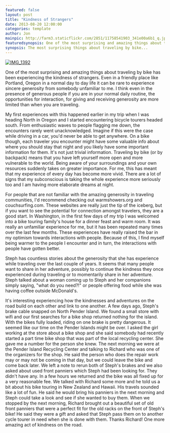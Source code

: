 ```yaml
---
featured: false
layout: post
title: "Kindness of Strangers"
date: 2013-08-20 12:00:00
categories: template
author: Jon
mainpic: http://farm3.staticflickr.com/2851/11758541903_341e00a6b1_q.jpg
featuredsynopsis: One of the most surprising and amazing things about traveling by bike has been experiencing the kindness of strangers.  Even in a friendly place like Portland, Oregon in a normal day to day life it can be rare to experience sincere generosity from somebody unfamiliar to me.  I think even in the presence of generous people if you are in your normal daily routine, the opportunities for interaction, for giving and receiving generosity are more limited than when you are traveling.
synopsis: The most surprising things about traveling by bike...
---
```


<a class="photo-link" href="http://www.flickr.com/photos/100330886@N04/11758541903/in/set-72157643818661363"><img class="photo" title="IMG_1392" src="http://farm3.staticflickr.com/2851/11758541903_341e00a6b1.jpg"></a>

One of the most surprising and amazing things about traveling by bike has been experiencing the kindness of strangers.  Even in a friendly place like Portland, Oregon in a normal day to day life it can be rare to experience sincere generosity from somebody unfamiliar to me.  I think even in the presence of generous people if you are in your normal daily routine, the opportunities for interaction, for giving and receiving generosity are more limited than when you are traveling.

My first experiences with this happened earlier in my trip when I was heading North in Oregon and I started encountering bicycle tourers headed south.  From enthusiastic waves to people flagging me down, the encounters rarely went unacknowledged.  Imagine if this were the case while driving in a car, you'd never be able to get anywhere.  On a bike though, each traveler you encounter might have some valuable info about where you should stay that night and you likely have some important information for them.  It's not just trivial information.  Traveling by bike (or by backpack) means that you have left yourself more open and more vulnerable to the world.  Being aware of your surroundings and your own resources suddenly takes on greater importance.  For me, this has meant that my experience of every day has become more vivid.  There are a lot of signs that my subconscious is taking the whole experience more seriously too and I am having more elaborate dreams at night.

For people that are not familiar with the amazing generosity in traveling communities, I'd recommend checking out warmshowers.org and couchsurfing.com.  These websites are really just the tip of the iceberg, but if you want to see the potential for connection amongst travelers, they are a good start.  In Washington, in the first few days of my trip I was welcomed into a bike touring family's house for a dinner feast and warm room.  It was really an unfamiliar experience for me, but it has been repeated many times over the last few months.  These experiences have really raised the bar in my optimism towards interactions with people.  Because of this, I find myself being warmer to the people I encounter and in turn, the interactions with people have gotten better.

Steph has countless stories about the generosity that she has experience while traveling over the last couple of years.  It seems that many people want to share in her adventure, possibly to continue the kindness they once experienced during traveling or to momentarily share in her adventure.  Steph talked about a woman coming up to Steph and her companions simply saying, "what do you need?!" or people offering food while she was having coffee outside McDonald's.  

It's interesting experiencing how the kindnesses and adventures on the road build on each other and link to one another.  A few days ago, Steph's brake cable snapped on North Pender Island.  We found a small store with wifi and our first searches for a bike shop returned nothing for the island.  With the bikes fully loaded, riding on one brake is pretty dangerous.  It seemed like our time on the Pender Islands might be over.  I asked the girl working at the store about a bike shop and she said somebody had recently started a part time bike shop that was part of the local recycling center.  She gave me a number for the person she knew.  The next morning we were at the Pender Island Recycling Center and talking to Richard who was one of the organizers for the shop.  He said the person who does the repair work may or may not be coming in that day, but we could leave the bike and come back later.  We left a note to rerun both of Steph's brakes and we also asked about used front panniers which Steph had been looking for.  They didn't have any.  In a few hours we returned and the bike was all fixed up for a very reasonable fee.  We talked with Richard some more and he told us a bit about his bike touring in New Zealand and Hawaii.  His travels sounded like a lot of fun.  He said he would bring his panniers in the next morning and Steph could take a look and see if she wanted to buy them.  When we stopped by the next morning, Richard brought out a beautiful set of old front panniers that were a perfect fit for the old racks on the front of Steph's bike!  He said they were a gift and asked that Steph pass them on to another cycle tourer in need when she is done with them.  Thanks Richard!  One more amazing act of kindness on the road.
